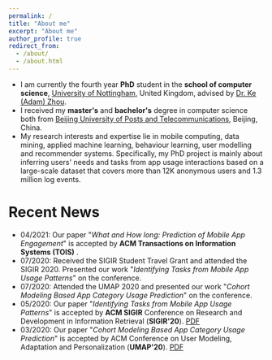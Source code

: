 ```yaml
---
permalink: /
title: "About me"
excerpt: "About me"
author_profile: true
redirect_from: 
  - /about/
  - /about.html
---
```


* I am currently the fourth year **PhD** student in the **school of computer science**, [University of Nottingham](https://www.nottingham.ac.uk/), United Kingdom, advised by [Dr. Ke (Adam) Zhou](https://sites.google.com/site/keadamzhou/). 
* I received my **master's** and **bachelor's** degree in computer science both from [Beijing University of Posts and Telecommunications](https://english.bupt.edu.cn/), Beijing, China. 
* My research interests and expertise lie in mobile computing, data mining, applied machine learning, behaviour learning, user modelling and recommender systems. Specifically, my PhD project is mainly about inferring users' needs and tasks from app usage interactions based on a large-scale dataset that covers more than 12K anonymous users and 1.3 million log events.


Recent News
======
* 04/2021:  Our paper "_What and How long: Prediction of Mobile App Engagement_" is accepted by **ACM Transactions on Information Systems (TOIS)** .
* 07/2020:  Received the SIGIR Student Travel Grant and attended the SIGIR 2020. Presented our work "_Identifying Tasks from Mobile App Usage Patterns_" on the conference. 
* 07/2020:  Attended the UMAP 2020 and presented our work "_Cohort Modeling Based App Category Usage Prediction_" on the conference. 
* 05/2020:  Our paper "_Identifying Tasks from Mobile App Usage Patterns_" is accepted by **ACM SIGIR** Conference on Research and Development in Information Retrieval (**SIGIR'20**). [PDF](https://dl.acm.org/doi/pdf/10.1145/3397271.3401441)
* 03/2020:  Our paper "_Cohort Modeling Based App Category Usage Prediction_" is accepted by ACM Conference on User Modeling, Adaptation and Personalization (**UMAP'20**). [PDF](https://dl.acm.org/doi/pdf/10.1145/3340631.3394849)


